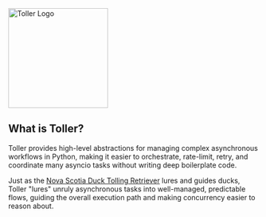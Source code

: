 <img src="logo.png" alt="Toller Logo" width="200"/>

## What is Toller?

Toller provides high-level abstractions for managing complex asynchronous workflows in Python, making it easier to orchestrate, rate-limit, retry, and coordinate many asyncio tasks without writing deep boilerplate code.

Just as the [Nova Scotia Duck Tolling Retriever](https://www.akc.org/dog-breeds/nova-scotia-duck-tolling-retriever/) lures and guides ducks, Toller "lures" unruly asynchronous tasks into well-managed, predictable flows, guiding the overall execution path and making concurrency easier to reason about.
